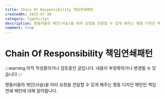 ```yaml
---
title: Chain Of Responsibility 책임연쇄패턴
createdAt: 2025-07-30
category: TypeScript
description: 핸들러들의 체인​(사슬)​을 따라 요청을 전달할 수 있게 해주는 행동 디자인 패턴인 책임 연쇄 패턴에 대해 알아봅니다.
comment: true
---
```


# Chain Of Responsibility 책임연쇄패턴

:::warning
아직 작성중이거나 검토중인 글입니다. 내용이 부정확하거나 변경될 수 있습니다
:::

핸들러들의 체인​(사슬)​을 따라 요청을 전달할 수 있게 해주는 행동 디자인 패턴인 책임 연쇄 패턴에 대해 알아봅니다.
